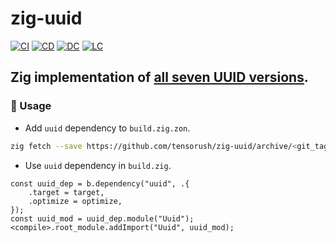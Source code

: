 # zig-uuid

[![CI][ci-shd]][ci-url]
[![CD][cd-shd]][cd-url]
[![DC][dc-shd]][dc-url]
[![LC][lc-shd]][lc-url]

## Zig implementation of [all seven UUID versions](https://www.ietf.org/archive/id/draft-peabody-dispatch-new-uuid-format-04.html).

### :rocket: Usage

- Add `uuid` dependency to `build.zig.zon`.

```sh
zig fetch --save https://github.com/tensorush/zig-uuid/archive/<git_tag_or_commit_hash>.tar.gz
```

- Use `uuid` dependency in `build.zig`.

```zig
const uuid_dep = b.dependency("uuid", .{
    .target = target,
    .optimize = optimize,
});
const uuid_mod = uuid_dep.module("Uuid");
<compile>.root_module.addImport("Uuid", uuid_mod);
```

<!-- MARKDOWN LINKS -->

[ci-shd]: https://img.shields.io/github/actions/workflow/status/tensorush/zig-uuid/ci.yaml?branch=main&style=for-the-badge&logo=github&label=CI&labelColor=black
[ci-url]: https://github.com/tensorush/zig-uuid/blob/main/.github/workflows/ci.yaml
[cd-shd]: https://img.shields.io/github/actions/workflow/status/tensorush/zig-uuid/cd.yaml?branch=main&style=for-the-badge&logo=github&label=CD&labelColor=black
[cd-url]: https://github.com/tensorush/zig-uuid/blob/main/.github/workflows/cd.yaml
[dc-shd]: https://img.shields.io/badge/click-F6A516?style=for-the-badge&logo=zig&logoColor=F6A516&label=doc&labelColor=black
[dc-url]: https://tensorush.github.io/zig-uuid
[lc-shd]: https://img.shields.io/github/license/tensorush/zig-uuid.svg?style=for-the-badge&labelColor=black
[lc-url]: https://github.com/tensorush/zig-uuid/blob/main/LICENSE

